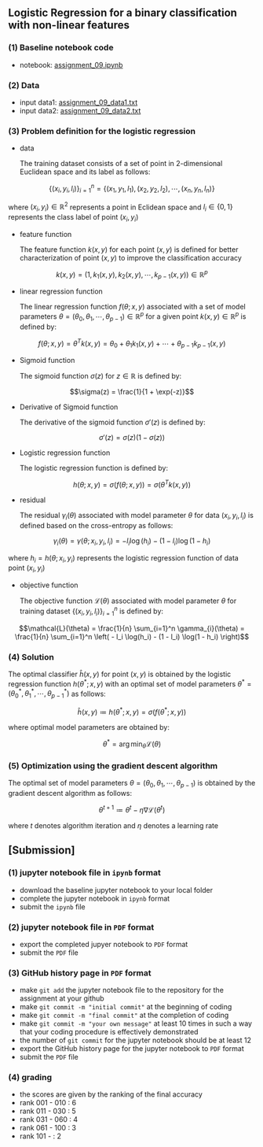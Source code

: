 ## Logistic Regression for a binary classification with non-linear features

### (1) Baseline notebook code

- notebook: [assignment_09.ipynb](https://gitlab.com/cau-class/machine-learning/2022-1/assignment/-/blob/main/09/assignment_09.ipynb) 

### (2) Data

- input data1: [assignment_09_data1.txt](https://gitlab.com/cau-class/machine-learning/2022-1/assignment/-/blob/main/09/assignment_09_data1.txt)
- input data2: [assignment_09_data2.txt](https://gitlab.com/cau-class/machine-learning/2022-1/assignment/-/blob/main/09/assignment_09_data2.txt)

### (3) Problem definition for the logistic regression

- data

    The training dataset consists of a set of point in 2-dimensional Euclidean space and its label as follows:

```math
\{ (x_i, y_i, l_i) \}_{i=1}^n = \{ (x_1, y_1, l_1), (x_2, y_2, l_2), \cdots, (x_n, y_n, l_n) \}
```
where $`(x_i, y_i) \in \mathbb{R}^2`$ represents a point in Eclidean space and $`l_i \in \{0, 1\}`$ represents the class label of point $`(x_i, y_i)`$ 

- feature function

    The feature function $`k(x, y)`$ for each point $`(x, y)`$ is defined for better characterization of point $`(x, y)`$ to improve the classification accuracy

```math
k(x, y) = (1, k_1(x, y), k_2(x, y), \cdots, k_{p-1}(x, y)) \in \mathbb{R}^p
```

- linear regression function

    The linear regression function $`f(\theta ; x, y)`$ associated with a set of model parameters $`\theta = (\theta_0, \theta_1, \cdots, \theta_{p-1}) \in \mathbb{R}^p`$ for a given point $`k(x, y) \in \mathbb{R}^p`$ is defined by:

```math
f(\theta ; x, y) = \theta^T k(x, y) = \theta_0 + \theta_1 k_1(x, y) + \cdots + \theta_{p-1} k_{p-1}(x, y)
```

- Sigmoid function

    The sigmoid function $`\sigma(z)`$ for $`z \in \mathbb{R}`$ is defined by:

```math
\sigma(z) = \frac{1}{1 + \exp(-z)}
```

- Derivative of Sigmoid function

    The derivative of the sigmoid function $`\sigma'(z)`$ is defined by:

```math
\sigma'(z) = \sigma(z) (1 - \sigma(z))
```

- Logistic regression function

    The logistic regression function is defined by:

```math
h(\theta ; x, y) = \sigma( f(\theta ; x, y) ) = \sigma( \theta^T k(x, y) )
```

- residual 

    The residual $`\gamma_{i}(\theta)`$ associated with model parameter $`\theta`$ for data $`(x_i, y_i, l_i)`$ is defined based on the cross-entropy as follows:

```math
\gamma_{i}(\theta) = \gamma(\theta ; x_i, y_i, l_i) = - l_i \log(h_i) - (1 - l_i) \log(1 - h_i)
```
where $`h_i = h(\theta ; x_i, y_i)`$ represents the logistic regression function of data point $`(x_i, y_i)`$

- objective function

    The objective function $`\mathcal{L}(\theta)`$ associated with model parameter $`\theta`$ for training dataset $`\{ (x_i, y_i, l_i) \}_{i=1}^n`$ is defined by:

```math
\mathcal{L}(\theta) = \frac{1}{n} \sum_{i=1}^n \gamma_{i}(\theta) = \frac{1}{n} \sum_{i=1}^n \left( - l_i \log(h_i) - (1 - l_i) \log(1 - h_i) \right)
```

### (4) Solution

The optimal classifier $`\hat{h}(x, y)`$ for point $`(x, y)`$ is obtained by the logistic regression function $`h(\theta^* ; x, y)`$ with an optimal set of model parameters $`\theta^* = (\theta_0^*, \theta_1^*, \cdots, \theta_{p-1}^*)`$ as follows:

```math
\hat{h}(x, y) \coloneqq h(\theta^* ; x, y) = \sigma( f(\theta^* ; x, y) )
```
where optimal model parameters are obtained by:
```math
\theta^* = \arg\min_\theta \mathcal{L}(\theta)
```

### (5) Optimization using the gradient descent algorithm

The optimal set of model parameters $`\theta = (\theta_0, \theta_1, \cdots, \theta_{p-1})`$ is obtained by the gradient descent algorithm as follows:

```math
\theta^{t + 1} \coloneqq \theta^{t} - \eta \nabla \mathcal{L}(\theta^{t})
```
where $`t`$ denotes algorithm iteration and $`\eta`$ denotes a learning rate

## [Submission]

### (1) jupyter notebook file in `ipynb` format 

- download the baseline jupyter notebook to your local folder
- complete the jupyter notebook in `ipynb` format
- submit the `ipynb` file

### (2) jupyter notebook file in `PDF` format

- export the completed jupyer notebook to `PDF` format
- submit the `PDF` file

### (3) GitHub history page in `PDF` format

- make `git add` the jupyter notebook file to the repository for the assignment at your github
- make `git commit -m "initial commit"` at the beginning of coding
- make `git commit -m "final commit"` at the completion of coding
- make `git commit -m "your own message"` at least 10 times in such a way that your coding procedure is effectively demonstrated
- the number of `git commit` for the jupyter notebook should be at least 12
- export the GitHub history page for the jupyter notebook to `PDF` format
- submit the `PDF` file

### (4) grading

- the scores are given by the ranking of the final accuracy
- rank 001 - 010 : 6
- rank 011 - 030 : 5
- rank 031 - 060 : 4
- rank 061 - 100 : 3
- rank 101 -     : 2
